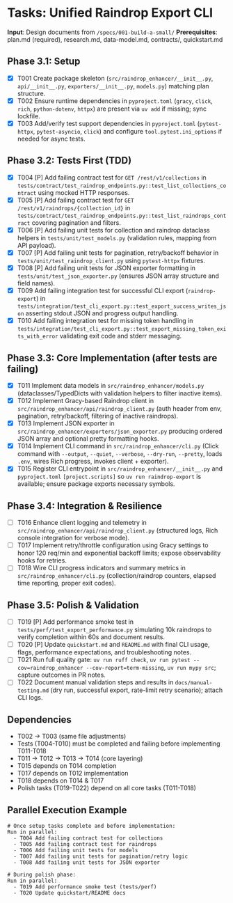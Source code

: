 # Tasks: Unified Raindrop Export CLI

**Input**: Design documents from `/specs/001-build-a-small/`
**Prerequisites**: plan.md (required), research.md, data-model.md, contracts/, quickstart.md

## Phase 3.1: Setup
- [X] T001 Create package skeleton (`src/raindrop_enhancer/__init__.py`, `api/__init__.py`, `exporters/__init__.py`, `models.py`) matching plan structure.
- [X] T002 Ensure runtime dependencies in `pyproject.toml` (`gracy`, `click`, `rich`, `python-dotenv`, `httpx`) are present via `uv add` if missing; sync lockfile.
- [X] T003 Add/verify test support dependencies in `pyproject.toml` (`pytest-httpx`, `pytest-asyncio`, `click`) and configure `tool.pytest.ini_options` if needed for async tests.

## Phase 3.2: Tests First (TDD)
- [X] T004 [P] Add failing contract test for `GET /rest/v1/collections` in `tests/contract/test_raindrop_endpoints.py::test_list_collections_contract` using mocked HTTP responses.
- [X] T005 [P] Add failing contract test for `GET /rest/v1/raindrops/{collection_id}` in `tests/contract/test_raindrop_endpoints.py::test_list_raindrops_contract` covering pagination and filters.
- [X] T006 [P] Add failing unit tests for collection and raindrop dataclass helpers in `tests/unit/test_models.py` (validation rules, mapping from API payload).
- [X] T007 [P] Add failing unit tests for pagination, retry/backoff behavior in `tests/unit/test_raindrop_client.py` using `pytest-httpx` fixtures.
- [X] T008 [P] Add failing unit tests for JSON exporter formatting in `tests/unit/test_json_exporter.py` (ensures JSON array structure and field names).
- [X] T009 Add failing integration test for successful CLI export (`raindrop-export`) in `tests/integration/test_cli_export.py::test_export_success_writes_json` asserting stdout JSON and progress output handling.
- [X] T010 Add failing integration test for missing token handling in `tests/integration/test_cli_export.py::test_export_missing_token_exits_with_error` validating exit code and stderr messaging.

## Phase 3.3: Core Implementation (after tests are failing)
- [X] T011 Implement data models in `src/raindrop_enhancer/models.py` (dataclasses/TypedDicts with validation helpers to filter inactive items).
- [X] T012 Implement Gracy-based Raindrop client in `src/raindrop_enhancer/api/raindrop_client.py` (auth header from env, pagination, retry/backoff, filtering of inactive raindrops).
- [X] T013 Implement JSON exporter in `src/raindrop_enhancer/exporters/json_exporter.py` producing ordered JSON array and optional pretty formatting hooks.
- [X] T014 Implement CLI command in `src/raindrop_enhancer/cli.py` (Click command with `--output`, `--quiet`, `--verbose`, `--dry-run`, `--pretty`, loads `.env`, wires Rich progress, invokes client + exporter).
- [X] T015 Register CLI entrypoint in `src/raindrop_enhancer/__init__.py` and `pyproject.toml` `[project.scripts]` so `uv run raindrop-export` is available; ensure package exports necessary symbols.

## Phase 3.4: Integration & Resilience
- [ ] T016 Enhance client logging and telemetry in `src/raindrop_enhancer/api/raindrop_client.py` (structured logs, Rich console integration for verbose mode).
- [ ] T017 Implement retry/throttle configuration using Gracy settings to honor 120 req/min and exponential backoff limits; expose observability hooks for retries.
- [ ] T018 Wire CLI progress indicators and summary metrics in `src/raindrop_enhancer/cli.py` (collection/raindrop counters, elapsed time reporting, proper exit codes).

## Phase 3.5: Polish & Validation
- [ ] T019 [P] Add performance smoke test in `tests/perf/test_export_performance.py` simulating 10k raindrops to verify completion within 60s and document results.
- [ ] T020 [P] Update `quickstart.md` and `README.md` with final CLI usage, flags, performance expectations, and troubleshooting notes.
- [ ] T021 Run full quality gate: `uv run ruff check`, `uv run pytest --cov=raindrop_enhancer --cov-report=term-missing`, `uv run mypy src`; capture outcomes in PR notes.
- [ ] T022 Document manual validation steps and results in `docs/manual-testing.md` (dry run, successful export, rate-limit retry scenario); attach CLI logs.

## Dependencies
- T002 → T003 (same file adjustments)
- Tests (T004-T010) must be completed and failing before implementing T011-T018
- T011 → T012 → T013 → T014 (core layering)
- T015 depends on T014 completion
- T017 depends on T012 implementation
- T018 depends on T014 & T017
- Polish tasks (T019-T022) depend on all core tasks (T011-T018)

## Parallel Execution Example
```
# Once setup tasks complete and before implementation:
Run in parallel:
  - T004 Add failing contract test for collections
  - T005 Add failing contract test for raindrops
  - T006 Add failing unit tests for models
  - T007 Add failing unit tests for pagination/retry logic
  - T008 Add failing unit tests for JSON exporter

# During polish phase:
Run in parallel:
  - T019 Add performance smoke test (tests/perf)
  - T020 Update quickstart/README docs
```
